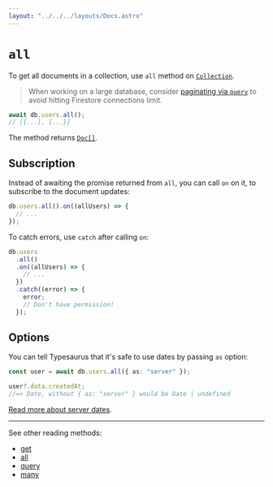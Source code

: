 ```yaml
---
layout: "../../../layouts/Docs.astro"
---
```


# `all`

To get all documents in a collection, use `all` method on [`Collection`](/docs/classes/collection).

> When working on a large database, consider [paginating via `query`](/docs/api/query#paginate) to avoid hitting Firestore connections limit.

```ts
await db.users.all();
// [{...}, {...}]
```

The method returns [`Doc[]`](/docs/classes/doc).

## Subscription

Instead of awaiting the promise returned from `all`, you can call `on` on it, to subscribe to the document updates:

```ts
db.users.all().on((allUsers) => {
  // ...
});
```

To catch errors, use `catch` after calling `on`:

```ts
db.users
  .all()
  .on((allUsers) => {
    // ...
  })
  .catch((error) => {
    error;
    // Don't have permission!
  });
```

## Options

You can tell Typesaurus that it's safe to use dates by passing `as` option:

```ts
const user = await db.users.all({ as: "server" });

user?.data.createdAt;
//=> Date, without { as: "server" } would be Date | undefined
```

[Read more about server dates](/docs/advanced/serverdates).

---

See other reading methods:

- [get](/docs/api/get)
- [all](/docs/api/all)
- [query](/docs/api/query)
- [many](/docs/api/many)

